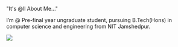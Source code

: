 "It's @ll About Me..."

I’m @ Pre-final year ungraduate student, pursuing B.Tech(Hons) in computer science and engineering from NIT Jamshedpur.



<img src="https://github-readme-stats.vercel.app/api?username=laxmi2230&&show_icons=true&title_color=ffffff&icon_color=bb2acf&text_color=daf7dc&bg_color=151515">
